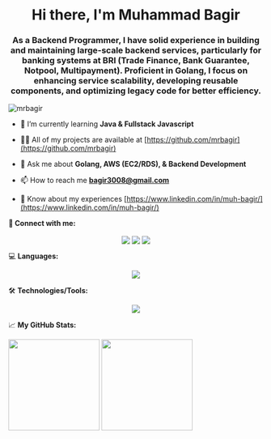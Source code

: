 <h1 align="center">Hi there, I'm Muhammad Bagir</h1>
<h3 align="center">As a Backend Programmer, I have solid experience in building and maintaining large-scale backend services, particularly for banking systems at BRI (Trade Finance, Bank Guarantee, Notpool, Multipayment). Proficient in Golang, I focus on enhancing service scalability, developing reusable components, and optimizing legacy code for better efficiency.</h3>

<p align="left"> <img src="https://komarev.com/ghpvc/?username=mrbagir&label=Profile%20views&color=0e75b6&style=flat" alt="mrbagir" /> </p>

- 🌱 I’m currently learning **Java & Fullstack Javascript**

- 👨‍💻 All of my projects are available at [https://github.com/mrbagir](https://github.com/mrbagir)

- 💬 Ask me about **Golang, AWS (EC2/RDS), & Backend Development**

- 📫 How to reach me **bagir3008@gmail.com**

- 📄 Know about my experiences [https://www.linkedin.com/in/muh-bagir/](https://www.linkedin.com/in/muh-bagir/)

**🔗 Connect with me:**
<p align="center">
<a href="https://linkedin.com/in/muh-bagir"><img align="center" src="https://go-skill-icons.vercel.app/api/icons?i=linkedin"/></a>
<a href="https://www.hackerrank.com/bagir3008"><img align="center" src="https://go-skill-icons.vercel.app/api/icons?i=hackerrank"/></a>
<a href="https://www.leetcode.com/bagir3008"><img align="center" src="https://go-skill-icons.vercel.app/api/icons?i=leetcode"/></a>
</p>

💻 **Languages:**
<p align="center">
<img src="https://go-skill-icons.vercel.app/api/icons?i=golang,javascript,html,css,python,mysql,postgresql"/>
</p>

🛠️ **Technologies/Tools:**
<p align="center">
<img src="https://go-skill-icons.vercel.app/api/icons?i=grpc,redis,rabbitmq,aws,docker,jwt,elasticsearch,openshift,jira,postman"/>
</p>

📈 **My GitHub Stats:**

<p>
  <img height="180em" src="https://github-readme-stats.vercel.app/api?username=mrbagir&show_icons=true&hide_border=true&&count_private=true&include_all_commits=true" />
  <img height="180em" src="https://github-readme-stats.vercel.app/api/top-langs/?username=mrbagir&exclude_repo=KNN-Image-Classification&show_icons=true&hide_border=true&layout=compact&langs_count=8"/>
</p>
